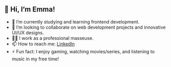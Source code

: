 ## 👋 Hi, I’m Emma! 
- 🌱 I’m currently studying and learning frontend development.
- 💞️ I’m looking to collaborate on web development projects and innovative UI/UX designs.
- 💆‍♀️ I work as a professional masseuse.
- 📫 How to reach me: [LinkedIn](https://www.linkedin.com/in/emma-dybdorf-023315290/)
- ⚡ Fun fact: I enjoy gaming, watching movies/series, and listening to music in my free time!

<!---
EmmaaDy/EmmaaDy is a ✨ special ✨ repository because its `README.md` (this file) appears on your GitHub profile.
You can click the Preview link to take a look at your changes.
--->
